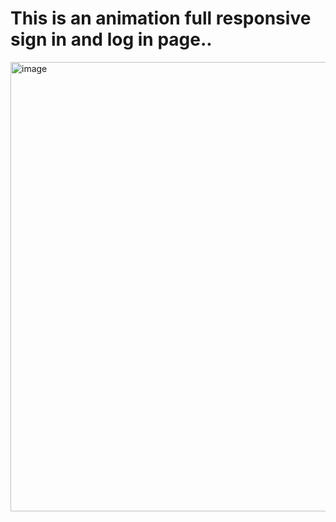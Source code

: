 <h1>This is an animation full responsive sign in and log in page.. </h1>

<img width="1100" height="719" alt="image" src="https://github.com/user-attachments/assets/55add689-3316-4849-a263-59072876ba55" />
